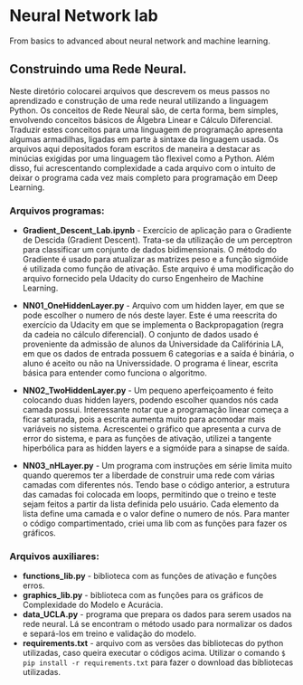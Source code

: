 # Neural Network lab
From basics to advanced about neural network and machine learning. 

## Construindo uma Rede Neural.
Neste diretório colocarei arquivos que descrevem os meus passos no aprendizado e construção de uma rede neural utilizando a linguagem Python. Os conceitos de Rede Neural são, de certa forma, bem simples, envolvendo conceitos básicos de Álgebra Linear e Cálculo Diferencial. Traduzir estes conceitos para uma linguagem de programação apresenta algumas armadilhas, ligadas em parte à sintaxe da linguagem usada. Os arquivos aqui depositados foram escritos de maneira a destacar as minúcias exigidas por uma linguagem tão flexivel como a Python. Além disso, fui acrescentando complexidade a cada arquivo com o intuito de deixar o programa cada vez mais completo para programação em Deep Learning.

### Arquivos programas:

* **Gradient_Descent_Lab.ipynb** - Exercício de aplicação para o Gradiente de Descida (Gradient Descent). Trata-se da utilização de um perceptron para classificar um conjunto de dados bidimensionais. O método do Gradiente é usado para atualizar as matrizes peso e a função sigmóide é utilizada como função de ativação. Este arquivo é uma modificação do arquivo fornecido pela Udacity do curso Engenheiro de Machine Learning.

* **NN01_OneHiddenLayer.py** - Arquivo com um hidden layer, em que se pode escolher o numero de nós deste layer. Este é uma reescrita do exercício da Udacity em que se implementa o Backpropagation (regra da cadeia no cálculo diferencial). O conjunto de dados usado é proveniente da admissão de alunos da Universidade da Califórinia LA, em que os dados de entrada possuem 6 categorias e a saída é binária, o aluno é aceito ou não na Universsidade. O programa é linear, escrita básica para entender como funciona o algoritmo.

* **NN02_TwoHiddenLayer.py** - Um pequeno aperfeiçoamento é feito colocando duas hidden layers, podendo escolher quandos nós cada camada possui. Interessante notar que a programação linear começa a ficar saturada, pois a escrita aumenta muito para acomodar mais variáveis no sistema. Acrescentei o gráfico que apresenta a curva de error do sistema, e para as funções de ativação, utilizei a tangente hiperbólica para as hidden layers e a sigmóide para a sinapse de saída.

* **NN03_nHLayer.py** - Um programa com instruções em série limita muito quando queremos ter a liberdade de construir uma rede com várias camadas com diferentes nós. Tendo base o código anterior, a estrutura das camadas foi colocada em loops, permitindo que o treino e teste sejam feitos a partir da lista definida pelo usuário. Cada elemento da lista define uma camada e o valor define o numero de nós. Para manter o código compartimentado, criei uma lib com as funções para fazer os gráficos. 

### Arquivos auxiliares:

* **functions_lib.py** - biblioteca com as funções de ativação e funções erros. 
* **graphics_lib.py** - biblioteca com as funções para os gráficos de Complexidade do Modelo e Acurácia.
* **data_UCLA.py** - programa que prepara os dados para serem usados na rede neural. Lá se encontram o método usado para normalizar os dados e separá-los em treino e validação do modelo.
* **requirements.txt** - arquivo com as versões das bibliotecas do python utilizadas, caso queira executar o códigos acima. Utilizar o comando `$ pip install -r requirements.txt` para fazer o download das bibliotecas utilizadas. 
